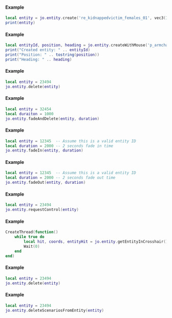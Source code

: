<!-- #region client|jo.entity.create -->
#### Example
```lua
local entity = jo.entity.create('re_kidnappedvictim_females_01', vec3(1294.0, -512.3, 30.0), 90.0, true)
print(entity)

```
<!-- #endregion client|jo.entity.create -->


<!-- #region client|jo.entity.createWithMouse -->
#### Example
```lua
local entityId, position, heading = jo.entity.createWithMouse('p_armchair01x', true, false)
print("Created entity: " .. entityId)
print("Position: " .. tostring(position))
print("Heading: " .. heading)

```
<!-- #endregion client|jo.entity.createWithMouse -->


<!-- #region client|jo.entity.delete -->
#### Example
```lua
local entity = 23494
jo.entity.delete(entity)

```
<!-- #endregion client|jo.entity.delete -->


<!-- #region client|jo.entity.fadeAndDelete -->
#### Example
```lua
local entity = 32454
local duraiton = 1000
jo.entity.fadeAndDelete(entity, duration)

```
<!-- #endregion client|jo.entity.fadeAndDelete -->


<!-- #region client|jo.entity.fadeIn -->
#### Example
```lua
local entity = 12345  -- Assume this is a valid entity ID
local duration = 2000 -- 2 seconds fade in time
jo.entity.fadeIn(entity, duration)

```
<!-- #endregion client|jo.entity.fadeIn -->


<!-- #region client|jo.entity.fadeOut -->
#### Example
```lua
local entity = 12345  -- Assume this is a valid entity ID
local duration = 2000 -- 2 seconds fade out time
jo.entity.fadeOut(entity, duration)

```
<!-- #endregion client|jo.entity.fadeOut -->


<!-- #region client|jo.entity.requestControl -->
#### Example
```lua
local entity = 23494
jo.entity.requestControl(entity)

```
<!-- #endregion client|jo.entity.requestControl -->


<!-- #region client|jo.entity.getEntityInCrosshair -->
#### Example
```lua
CreateThread(function()
    while true do
        local hit, coords, entityHit = jo.entity.getEntityInCrosshair()
        Wait(0)
    end
end)
```
<!-- #endregion client|jo.entity.getEntityInCrosshair -->


<!-- #region server|jo.entity.delete -->
#### Example
```lua
local entity = 23494
jo.entity.delete(entity)

```
<!-- #endregion server|jo.entity.delete -->


<!-- #region client|jo.entity.deleteScenariosFromEntity -->
#### Example
```lua
local entity = 23494
jo.entity.deleteScenariosFromEntity(entity)

```
<!-- #endregion client|jo.entity.deleteScenariosFromEntity -->
